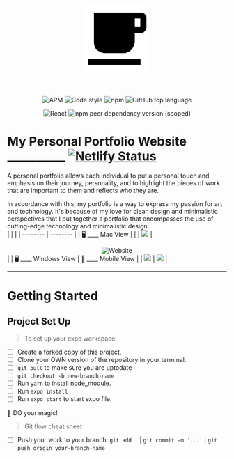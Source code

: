 <div align="center">
   
<h1 align="canter"><img src="assets/favicon.png" width = "150"/></h1>
<br>

</div>

<div align="center">
   

![APM](https://img.shields.io/apm/l/vim-mode?style=for-the-badge)
![Code style](https://img.shields.io/badge/code_style-prettier-ff69b4.svg?style=for-the-badge)
![npm](https://img.shields.io/npm/v/npm?color=orange&style=for-the-badge)
![GitHub top language](https://img.shields.io/github/languages/top/JessicaDosseh/Omega-Web-App?color=yellow&style=for-the-badge)

![React](https://img.shields.io/badge/react-v16.12.0-blue.svg?style=for-the-badge)
![npm peer dependency version (scoped)](https://img.shields.io/npm/dependency-version/eslint-config/dev/eslint?color=blueviolet&style=for-the-badge)

</div>

# My Personal Portfolio Website __________ [![Netlify Status](https://api.netlify.com/api/v1/badges/18ad1b9a-1e4c-4097-8870-ba301dc33884/deploy-status)](https://jessicadosseh.netlify.app/)

A personal portfolio allows each individual to put a personal touch and emphasis on their journey, personality, and to highlight the pieces of work that are important to them and reflects who they are.

In accordance with this, my portfolio is a way to express my passion for art and technology.  It's because of my love for clean design and minimalistic perspectives that I put together a portfolio that encompasses the use of cutting-edge technology and minimalistic design. 
<br>
| | |
| -------- | -------- |
| :desktop_computer: ____ Mac View | | 
| ![](https://firebasestorage.googleapis.com/v0/b/firescript-577a2.appspot.com/o/imgs%2Fapp%2FJessicaDosseh%2Fp43uUIokvV.png?alt=media&token=fb503699-9771-458f-9b92-7a2aa1ca45bf) | <div align="center"> ![Website](https://img.shields.io/website?color=green&style=flat-square&url=https://jessicadosseh.netlify.app/) </div> |
| :desktop_computer: ____ Windows View | :iphone: ____ Mobile View |
| ![](https://firebasestorage.googleapis.com/v0/b/firescript-577a2.appspot.com/o/imgs%2Fapp%2FJessicaDosseh%2FyjAopOI06l.png?alt=media&token=82a80597-8a36-466f-82f9-c7eb2a0651a8) | ![](https://firebasestorage.googleapis.com/v0/b/firescript-577a2.appspot.com/o/imgs%2Fapp%2FJessicaDosseh%2FyjuL8W29mZ.png?alt=media&token=631fca75-01c2-46af-bb5e-d87db43a8a9e) |

---

# Getting Started

## Project Set Up

> To set up your expo workspace 
- [ ] Create a forked copy of this project.
- [ ] Clone your OWN version of the repository in your terminal. 
- [ ] `git pull` to make sure you are uptodate  
- [ ] `git checkout -b new-branch-name`
- [ ] Run `yarn` to install node_module.
- [ ] Run `expo install`
- [ ] Run `expo start` to start expo file. 

:rocket:  DO your magic! 

> Git flow cheat sheet

   - [ ] Push your work to your branch: `git add .` | `git commit -m '...'` | `git push origin your-branch-name`
